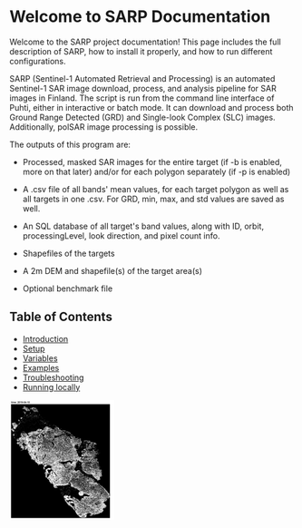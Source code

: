 # Welcome to SARP Documentation

Welcome to the SARP project documentation! This page includes the full description of SARP, how to install it properly, and how to run different configurations.

SARP (Sentinel-1 Automated Retrieval and Processing) is an automated Sentinel-1 SAR image download, process, and analysis pipeline for SAR images in Finland. The script is run from the command line interface of Puhti, either in interactive or batch mode. It can download and process both Ground Range Detected (GRD) and Single-look Complex (SLC) images. Additionally, polSAR image processing is possible.


The outputs of this program are:

- Processed, masked SAR images for the entire target (if -b is enabled, more on that later) and/or for each polygon separately (if -p is enabled)

- A .csv file of all bands' mean values, for each target polygon as well as all targets in one .csv. For GRD, min, max, and std values are saved as well.

- An SQL database of all target's band values, along with ID, orbit, processingLevel, look direction, and pixel count info.

- Shapefiles of the targets

- A 2m DEM and shapefile(s) of the target area(s)

- Optional benchmark file

## Table of Contents

- [Introduction](introduction.md)
- [Setup](setup.md)
- [Variables](variables.md)
- [Examples](examples/example1.md)
- [Troubleshooting](troubleshooting.md)
- [Running locally](running_locally.md)

![Test Image](images/test_image.png)
